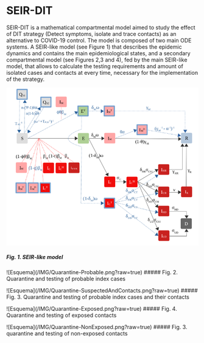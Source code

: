 # SEIR-DIT
SEIR-DIT is a mathematical compartmental model aimed to study the effect of DIT strategy (Detect symptoms, isolate and trace contacts) as an alternative to COVID-19 control.
The model is composed of two main ODE systems. A SEIR-like model (see Figure 1) that describes the epidemic dynamics and contains the main epidemiological states, and a secondary compartmental model (see Figures 2,3 and 4), fed by the main SEIR-like model, that allows to calculate the testing requirements and amount of isolated cases and contacts at every time, necessary for the implementation of the strategy. 

![Esquema](/IMG/SEIR-MODEL.png?raw=true)
##### Fig. 1. SEIR-like model
<p></p>
<p></p>
![Esquema](/IMG/Quarantine-Probable.png?raw=true)
##### Fig. 2. Quarantine and testing of probable index cases 
<p></p>
<p></p>
![Esquema](/IMG/Quarantine-SuspectedAndContacts.png?raw=true)
##### Fig. 3. Quarantine and testing of probable index cases and their contacts
<p></p>
<p></p>
![Esquema](/IMG/Quarantine-Exposed.png?raw=true)
##### Fig. 4. Quarantine and testing of exposed contacts 
<p></p>
<p></p>
![Esquema](/IMG/Quarantine-NonExposed.png?raw=true)
##### Fig. 3. quarantine and testing of non-exposed contacts 






